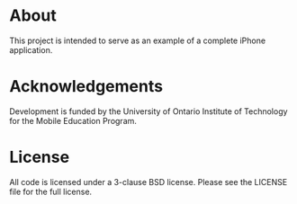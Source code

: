# About
This project is intended to serve as an example of a complete iPhone application.

# Acknowledgements
Development is funded by the University of Ontario Institute of Technology for the Mobile Education Program.

# License
All code is licensed under a 3-clause BSD license.  Please see the LICENSE file for the full license.
